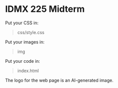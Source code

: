 # IDMX 225 Midterm

Put your CSS in:

> css/style.css

Put your images in:

> img

Put your code in:

> index.html

The logo for the web page is an AI-generated image.